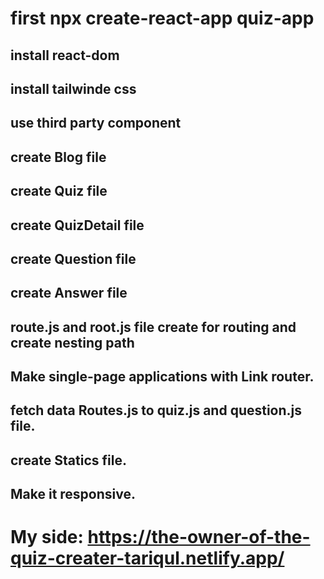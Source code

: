 # first npx create-react-app quiz-app

## install react-dom 
## install tailwinde css
## use third party component
## create Blog file 
## create Quiz file
## create QuizDetail file
## create Question file
## create Answer file
## route.js and root.js file create for routing and create nesting path
## Make single-page applications with Link router. 
## fetch data Routes.js to quiz.js and question.js file.
## create Statics file.
## Make it responsive.

# My side: https://the-owner-of-the-quiz-creater-tariqul.netlify.app/


